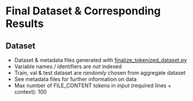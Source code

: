 # Final Dataset & Corresponding Results

## Dataset

* Dataset & metadata files generated with [finalize_tokenized_dataset.py](/finalize_tokenized_dataset.py)
* Variable names / identifiers are *not* indexed
* Train, val & test dataset are *randomly* chosen from aggregate dataset
* See metadata files for further information on data
* Max number of FILE_CONTENT tokens in input (required lines + context): 100

